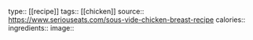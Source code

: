 type:: [[recipe]]
tags:: [[chicken]]
source:: https://www.seriouseats.com/sous-vide-chicken-breast-recipe
calories:: 
ingredients::
image::

